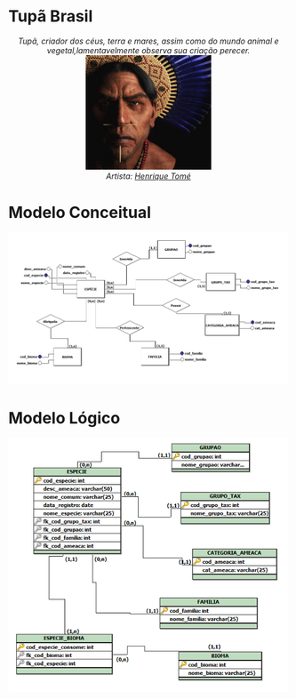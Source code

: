 # Tupã Brasil

<div align="center">
  <i> Tupã, criador dos céus, terra e mares, assim como do mundo animal e vegetal,lamentavelmente observa sua criação perecer. </i>
	<br>
	<img src="https://github.com/GodKelvin/Tupa_Brasil/blob/main/Imagens/tupa_henrique_tome.jpg" width=45%>
	<br>
  <i>Artista: <a href="https://www.artstation.com/henriquetome">Henrique Tomé</a></i>
</div>


# Modelo Conceitual
![Alt text](https://github.com/GodKelvin/Tupa_Brasil/blob/main/Imagens/modelo_conceitual.png)

# Modelo Lógico
![Alt text](https://github.com/GodKelvin/Tupa_Brasil/blob/main/Imagens/modelo_logico.png)
